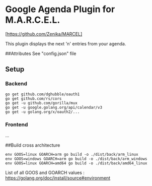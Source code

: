 # Google Agenda Plugin for M.A.R.C.E.L.
[https://github.com/Zenika/MARCEL]
 
This plugin displays the next 'n' entries from your agenda.
 
##Attributes
 See "config.json" file


## Setup

### Backend
```
go get github.com/dghubble/oauth1
go get github.com/rs/cors
go get -u github.com/gorilla/mux
go get -u google.golang.org/api/calendar/v3
go get -u golang.org/x/oauth2/...
```

### Frontend
...

##Build cross architecture
```
env GOOS=linux GOARCH=arm go build -o ./dist/back/arm_linux
env GOOS=windows GOARCH=arm go build -o ./dist/back/arm_windows
env GOOS=linux GOARCH=amd64 go build -o ./dist/back/amd64_linux
```
List of all GOOS and GOARCH values : https://golang.org/doc/install/source#environment

